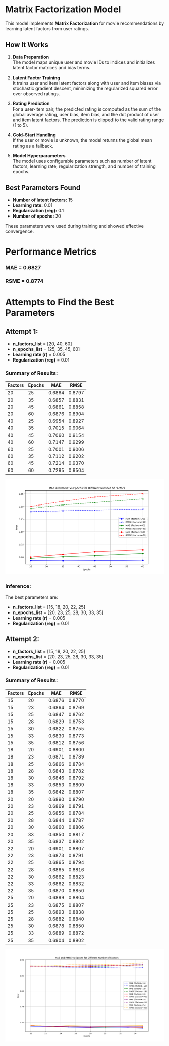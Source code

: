 # Matrix Factorization Model

This model implements **Matrix Factorization** for movie recommendations by learning latent factors from user ratings.

## How It Works

1. **Data Preparation**  
   The model maps unique user and movie IDs to indices and initializes latent factor matrices and bias terms.

2. **Latent Factor Training**  
   It trains user and item latent factors along with user and item biases via stochastic gradient descent, minimizing the regularized squared error over observed ratings.

3. **Rating Prediction**  
   For a user-item pair, the predicted rating is computed as the sum of the global average rating, user bias, item bias, and the dot product of user and item latent factors. The prediction is clipped to the valid rating range (1 to 5).

4. **Cold-Start Handling**  
   If the user or movie is unknown, the model returns the global mean rating as a fallback.

5. **Model Hyperparameters**  
   The model uses configurable parameters such as number of latent factors, learning rate, regularization strength, and number of training epochs.

## Best Parameters Found

- **Number of latent factors:** 15  
- **Learning rate:** 0.01  
- **Regularization (reg):** 0.1  
- **Number of epochs:** 20  

These parameters were used during training and showed effective convergence.

# Performance Metrics

### MAE = 0.6827
### RSME = 0.8774

# Attempts to Find the Best Parameters

## Attempt 1:

- **n_factors_list** = [20, 40, 60]  
- **n_epochs_list** = [25, 35, 45, 60]  
- **Learning rate (r)** = 0.005  
- **Regularization (reg)** = 0.01  

### Summary of Results:

| Factors | Epochs | MAE    | RMSE   |
|---------|--------|--------|--------|
| 20      | 25     | 0.6864 | 0.8797 |
| 20      | 35     | 0.6857 | 0.8831 |
| 20      | 45     | 0.6861 | 0.8858 |
| 20      | 60     | 0.6876 | 0.8904 |
| 40      | 25     | 0.6954 | 0.8927 |
| 40      | 35     | 0.7015 | 0.9064 |
| 40      | 45     | 0.7060 | 0.9154 |
| 40      | 60     | 0.7147 | 0.9299 |
| 60      | 25     | 0.7001 | 0.9006 |
| 60      | 35     | 0.7112 | 0.9202 |
| 60      | 45     | 0.7214 | 0.9370 |
| 60      | 60     | 0.7295 | 0.9504 |

![Graphic1](/src/graphics/matrixmodel/attempt1.png)

### Inference:
The best parameters are:
- **n_factors_list** = [15, 18, 20, 22, 25]
- **n_epochs_list** = [20, 23, 25, 28, 30, 33, 35]
- **Learning rate (r)** = 0.005
- **Regularization (reg)** = 0.01



## Attempt 2:

- **n_factors_list** = [15, 18, 20, 22, 25]  
- **n_epochs_list** = [20, 23, 25, 28, 30, 33, 35]  
- **Learning rate (r)** = 0.005  
- **Regularization (reg)** = 0.01 


### Summary of Results:
| Factors | Epochs | MAE    | RMSE   |
|---------|--------|--------|--------|
| 15      | 20     | 0.6876 | 0.8770 |
| 15      | 23     | 0.6864 | 0.8769 |
| 15      | 25     | 0.6847 | 0.8762 |
| 15      | 28     | 0.6829 | 0.8753 |
| 15      | 30     | 0.6822 | 0.8755 |
| 15      | 33     | 0.6830 | 0.8773 |
| 15      | 35     | 0.6812 | 0.8756 |
| 18      | 20     | 0.6901 | 0.8800 |
| 18      | 23     | 0.6871 | 0.8789 |
| 18      | 25     | 0.6866 | 0.8784 |
| 18      | 28     | 0.6843 | 0.8782 |
| 18      | 30     | 0.6846 | 0.8792 |
| 18      | 33     | 0.6853 | 0.8809 |
| 18      | 35     | 0.6842 | 0.8807 |
| 20      | 20     | 0.6890 | 0.8790 |
| 20      | 23     | 0.6869 | 0.8791 |
| 20      | 25     | 0.6856 | 0.8784 |
| 20      | 28     | 0.6844 | 0.8787 |
| 20      | 30     | 0.6860 | 0.8806 |
| 20      | 33     | 0.6850 | 0.8817 |
| 20      | 35     | 0.6837 | 0.8802 |
| 22      | 20     | 0.6901 | 0.8807 |
| 22      | 23     | 0.6873 | 0.8791 |
| 22      | 25     | 0.6865 | 0.8794 |
| 22      | 28     | 0.6865 | 0.8816 |
| 22      | 30     | 0.6862 | 0.8823 |
| 22      | 33     | 0.6862 | 0.8832 |
| 22      | 35     | 0.6870 | 0.8850 |
| 25      | 20     | 0.6899 | 0.8804 |
| 25      | 23     | 0.6875 | 0.8807 |
| 25      | 25     | 0.6893 | 0.8838 |
| 25      | 28     | 0.6882 | 0.8840 |
| 25      | 30     | 0.6878 | 0.8850 |
| 25      | 33     | 0.6889 | 0.8872 |
| 25      | 35     | 0.6904 | 0.8902 |


![Graphic2](/src/graphics/matrixmodel/attempt2.png)